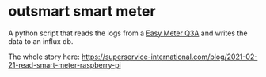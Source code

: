 # outsmart smart meter

A python script that reads the logs from a [Easy Meter Q3A](https://www.easymeter.com/products/zaehler/q3a) and writes the data to an influx db.

The whole story here: https://superservice-international.com/blog/2021-02-21-read-smart-meter-raspberry-pi
